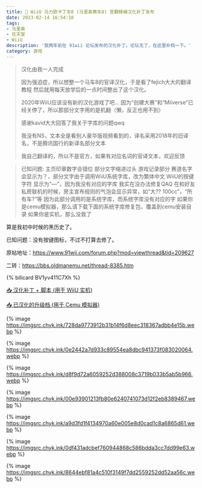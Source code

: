 ```yaml
---
title: 🛞 WiiU 马力欧卡丁车8 (马里奥赛车8) 官翻移植汉化补丁发布
date: 2023-02-14 16:54:10
tags:
- 马里奥
- 任天堂
- WiiU
description: '我两年前在 91wii 论坛发布的汉化补丁，论坛无了，在这里补档一下。'
category: 游戏
---
```


> 汉化由我一人完成
>
> 因为强迫症，所以想整一个马车8的官译汉化，于是看了fejich大大的翻译教程 然后就用每天放学后的一点时间整出了这个汉化。 
>
> 2020年WiiU应该没有新的汉化游戏了吧... 因为“创建大赛”和“Miiverse”已经关停了，所以那部分文字用的是机翻（懒，反正也用不到） 
>
> 感谢kavid大大回答了我关于字库的问题qwq
>
> 我没有NS，文本全是看别人豪华版视频看到的，译名采用2018年的旧译名，不是腾讯国行的新译名部分文本
>
> 我自己翻译的，所以不是官方，如果有对应名词的官译文本，欢迎反馈



> 已知问题: 
> 主页印章数字会错位
> 部分文字缩进过头
> 游戏记录部分 赛道名字会显示为？，部分文字由于调用WiiU系统字库，改为繁体中文
> WiiU的按键字符 显示为"—"，因为我没有对应的字库
> 我实在没办法修复QAQ
> 在和好友私房联机的时候，房主宣布规则的气泡会显示异常，如“大?? 100cc”，“所有车?”等
> 因为此部分调用的是系统字库，而系统字库没有对应的字
> 如果你是cemu模拟器，那么请下载下面的系统字库修复包，覆盖到cemu安装目录
> 如果你是实机，那么没救了

算是我初中时候的黑历史了。

已知问题：没有按键图标，不过不打算去修了。

原帖地址：https://www.91wii.com/forum.php?mod=viewthread&tid=209627

二转：https://bbs.oldmanemu.net/thread-8385.htm

{% bilicard BV1yv411C7Xh %}

[📥 汉化补丁 + 脚本 (用于 WiiU 实机)](https://file.chyk.ink/OneDrive/%E6%A8%A1%E6%8B%9F%E5%99%A8%E6%B8%B8%E6%88%8F/WiiU/%E6%B1%89%E5%8C%96/WiiU%20%E9%A9%AC%E5%8A%9B%E6%AC%A7%E5%8D%A1%E4%B8%81%E8%BD%A68%E5%AE%98%E7%BF%BB%E7%A7%BB%E6%A4%8D%E6%B1%89%E5%8C%96%E8%A1%A5%E4%B8%81%20v2020.9.26.zip)

[📥 已汉化的升级档 (用于 Cemu 模拟器)](https://file.chyk.ink/d/OneDrive/%E6%A8%A1%E6%8B%9F%E5%99%A8%E6%B8%B8%E6%88%8F/WiiU/%E9%A9%AC%E8%BD%A68%E5%8D%87%E7%BA%A7%E6%A1%A3(%E4%B8%AA%E4%BA%BA%E6%B1%89%E5%8C%96).7z)



{% image https://imgsrc.chyk.ink/728da9773912b31b14f6d8eec318367adbb4e15b.webp %}

{% image https://imgsrc.chyk.ink/0e2442a7d933c89554ea8dbc941373f083020064.webp %}

{% image https://imgsrc.chyk.ink/d8f9d72a6059252d388008c3719b033b5ab5b966.webp %}

{% image https://imgsrc.chyk.ink/00e93901213fb80e6240741073d12f2eb8389467.webp %}

{% image https://imgsrc.chyk.ink/a9d3fd1f4134970a60e005e8d0cad1c8a6865d61.webp %}

{% image https://imgsrc.chyk.ink/0df431adcbef760944868c586bdda3cc7dd99e63.webp %}

{% image https://imgsrc.chyk.ink/8644ebf81a4c510f3149f7dd2559252dd52aa56c.webp %}

